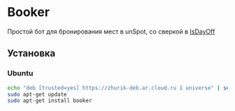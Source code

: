 # Booker

Простой бот для бронирования мест в unSpot, со сверкой в [IsDayOff](https://isdayoff.ru)

## Установка

### Ubuntu

```bash
echo "deb [trusted=yes] https://zhurik-deb.ar.cloud.ru 1 universe" | sudo tee -a /etc/apt/sources.list
sudo apt-get update
sudo apt-get install booker
```
